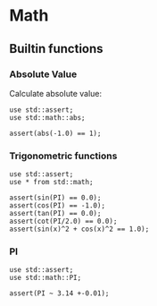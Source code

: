 # Math

## Builtin functions

### Absolute Value

Calculate absolute value:

```µCAD,abs
use std::assert;
use std::math::abs;

assert(abs(-1.0) == 1);
```

### Trigonometric functions

```µCAD,trigonometric
use std::assert;
use * from std::math;

assert(sin(PI) == 0.0);
assert(cos(PI) == -1.0);
assert(tan(PI) == 0.0);
assert(cot(PI/2.0) == 0.0);
assert(sin(x)^2 + cos(x)^2 == 1.0);
```

### PI

```µCAD,pi
use std::assert;
use std::math::PI;

assert(PI ~ 3.14 +-0.01);
```
